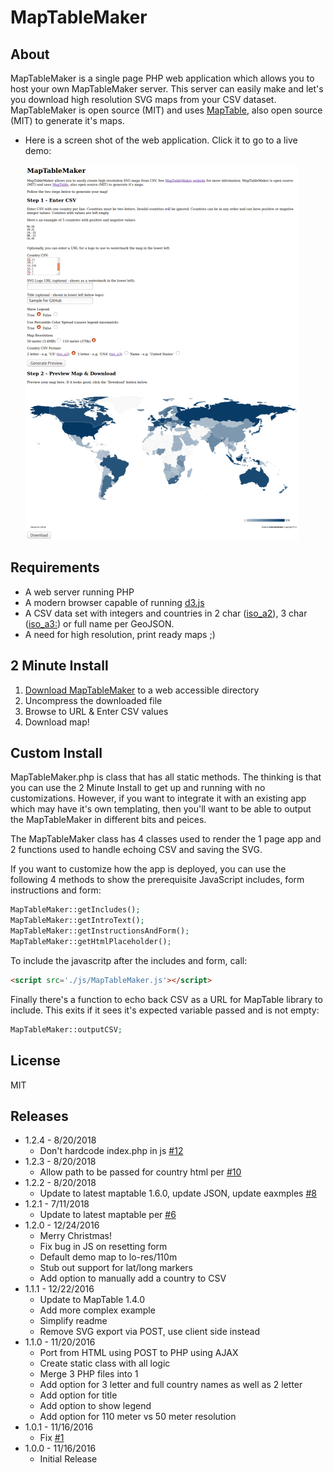# MapTableMaker

## About

MapTableMaker is a single page PHP web application which allows you to  host your 
own MapTableMaker server. This server can
 easily make and let's you download high resolution SVG maps from your CSV dataset.
MapTableMaker is open source (MIT) and
uses <a href="https://github.com/Packet-Clearing-House/maptable">MapTable</a>, also open source (MIT)
to generate it's maps.

* Here is a screen shot of the web application.  Click it to go to a 
live demo:
  
  [![](./data/screenshot.png)](https://plip.com/MapTableMaker/)

## Requirements

* A web server running PHP
* A modern browser capable of running [d3.js](https://d3js.org/)
* A CSV data set with integers and countries in
2 char ([iso_a2](https://en.wikipedia.org/wiki/ISO_3166-1_alpha-2)), 
3 char ([iso_a3:](https://en.wikipedia.org/wiki/ISO_3166-1_alpha-3)) 
or full name per GeoJSON.
* A need for high resolution, print ready maps ;)

## 2 Minute Install

1. [Download MapTableMaker](https://github.com/Packet-Clearing-House/MapTableMaker/archive/1.0.zip) to a web accessible directory
1. Uncompress the downloaded file
1. Browse to URL & Enter CSV values 
1. Download map!

## Custom Install

MapTableMaker.php is class that has all static methods. The thinking is that
you can use the 2 Minute Install to get up and running with no customizations.
However, if you want to integrate it with an existing app which may have it's
own templating, then you'll want to be able to output the MapTableMaker
in different bits and peices.

The MapTableMaker class has 4 classes used to render the 1 page app 
and 2 functions used to handle echoing CSV and saving the SVG.  

If you want to customize
how the app is deployed, you can use the following 4 methods to show the prerequisite
JavaScript includes, form instructions and form:

```php
MapTableMaker::getIncludes();
MapTableMaker::getIntroText();
MapTableMaker::getInstructionsAndForm();
MapTableMaker::getHtmlPlaceholder();
```

To include the javascritp after the includes and form, call:

```html
<script src='./js/MapTableMaker.js'></script>
```

Finally there's a function to echo back CSV as a URL
for MapTable library to include. This exits if it sees 
it's expected variable passed and is not empty:

```php
MapTableMaker::outputCSV;
```

## License

MIT

## Releases

* 1.2.4 - 8/20/2018
    * Don't hardcode index.php in js [#12](https://github.com/Packet-Clearing-House/MapTableMaker/issues/12)
* 1.2.3 - 8/20/2018
    * Allow path to be passed for country html per [#10](https://github.com/Packet-Clearing-House/MapTableMaker/issues/10)
* 1.2.2 - 8/20/2018
    * Update to latest maptable 1.6.0, update JSON, update eaxmples [#8](https://github.com/Packet-Clearing-House/MapTableMaker/issues/8)
* 1.2.1 - 7/11/2018
    * Update to latest maptable per [#6](https://github.com/Packet-Clearing-House/MapTableMaker/issues/6)
* 1.2.0 - 12/24/2016
    * Merry Christmas!
    * Fix bug in JS on resetting form
    * Default demo map to lo-res/110m
    * Stub out support for lat/long markers
    * Add option to manually add a country to CSV
* 1.1.1 - 12/22/2016 
    * Update to MapTable 1.4.0
    * Add more complex example
    * Simplify readme
    * Remove SVG export via POST, use client side instead
* 1.1.0 - 11/20/2016 
    * Port from HTML using POST to PHP using AJAX
    * Create static class with all logic
    * Merge 3 PHP files into 1
    * Add option for 3 letter and full country names as well as 2 letter
    * Add option for title
    * Add option to show legend
    * Add option for 110 meter vs 50 meter resolution
* 1.0.1 - 11/16/2016 
    * Fix [#1](https://github.com/Packet-Clearing-House/MapTableMaker/pull/2)
* 1.0.0 - 11/16/2016 
    * Initial Release
